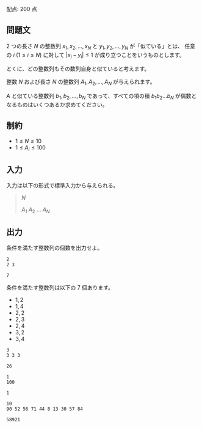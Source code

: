 配点: $200$ 点

## 問題文

$2$ つの長さ $N$ の整数列 $x_1, x_2, ..., x_N$ と $y_1, y_2, ..., y_N$ が「似ている」とは、
任意の $i$ ($1 \leq i \leq N$) に対して $|x_i - y_i| \leq 1$ が成り立つことをいうものとします。

とくに、どの整数列もその数列自身と似ていると考えます。

整数 $N$ および長さ $N$ の整数列 $A_1, A_2, ..., A_N$ が与えられます。

$A$ と似ている整数列 $b_1, b_2, ..., b_N$ であって、すべての項の積 $b_1 b_2 ... b_N$ が偶数となるものはいくつあるか求めてください。

## 制約

- $1 \leq N \leq 10$
- $1 \leq A_i \leq 100$

## 入力

入力は以下の形式で標準入力から与えられる。

> $N$
> 
> $A_1$ $A_2$ $...$ $A_N$

## 出力

条件を満たす整数列の個数を出力せよ。

```input1
2
2 3
```

```output1
7
```

条件を満たす整数列は以下の $7$ 個あります。

- $1, 2$
- $1, 4$
- $2, 2$
- $2, 3$
- $2, 4$
- $3, 2$
- $3, 4$

```input2
3
3 3 3
```

```output2
26
```

```input3
1
100
```

```output3
1
```

```input4
10
90 52 56 71 44 8 13 30 57 84
```

```output4
58921
```